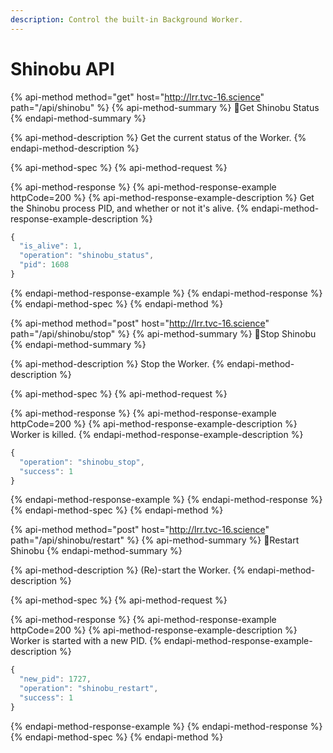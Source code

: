 ```yaml
---
description: Control the built-in Background Worker.
---
```


# Shinobu API

{% api-method method="get" host="http://lrr.tvc-16.science" path="/api/shinobu" %}
{% api-method-summary %}
🔑Get Shinobu Status
{% endapi-method-summary %}

{% api-method-description %}
Get the current status of the Worker.
{% endapi-method-description %}

{% api-method-spec %}
{% api-method-request %}

{% api-method-response %}
{% api-method-response-example httpCode=200 %}
{% api-method-response-example-description %}
Get the Shinobu process PID, and whether or not it's alive.
{% endapi-method-response-example-description %}

```javascript
{
  "is_alive": 1,
  "operation": "shinobu_status",
  "pid": 1608
}
```
{% endapi-method-response-example %}
{% endapi-method-response %}
{% endapi-method-spec %}
{% endapi-method %}

{% api-method method="post" host="http://lrr.tvc-16.science" path="/api/shinobu/stop" %}
{% api-method-summary %}
🔑Stop Shinobu
{% endapi-method-summary %}

{% api-method-description %}
Stop the Worker.
{% endapi-method-description %}

{% api-method-spec %}
{% api-method-request %}

{% api-method-response %}
{% api-method-response-example httpCode=200 %}
{% api-method-response-example-description %}
Worker is killed.
{% endapi-method-response-example-description %}

```javascript
{
  "operation": "shinobu_stop",
  "success": 1
}
```
{% endapi-method-response-example %}
{% endapi-method-response %}
{% endapi-method-spec %}
{% endapi-method %}

{% api-method method="post" host="http://lrr.tvc-16.science" path="/api/shinobu/restart" %}
{% api-method-summary %}
🔑Restart Shinobu
{% endapi-method-summary %}

{% api-method-description %}
\(Re\)-start the Worker.
{% endapi-method-description %}

{% api-method-spec %}
{% api-method-request %}

{% api-method-response %}
{% api-method-response-example httpCode=200 %}
{% api-method-response-example-description %}
Worker is started with a new PID.
{% endapi-method-response-example-description %}

```javascript
{
  "new_pid": 1727,
  "operation": "shinobu_restart",
  "success": 1
}
```
{% endapi-method-response-example %}
{% endapi-method-response %}
{% endapi-method-spec %}
{% endapi-method %}

